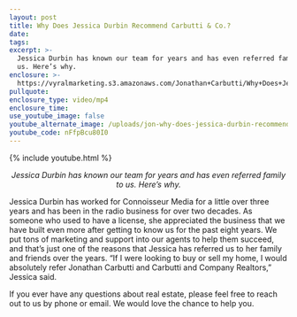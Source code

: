 ```yaml
---
layout: post
title: Why Does Jessica Durbin Recommend Carbutti & Co.?
date:
tags:
excerpt: >-
  Jessica Durbin has known our team for years and has even referred family to
  us. Here’s why.
enclosure: >-
  https://vyralmarketing.s3.amazonaws.com/Jonathan+Carbutti/Why+Does+Jessica+Durbin+Recommend+Carbutti+%26+Co._.mp4
pullquote:
enclosure_type: video/mp4
enclosure_time:
use_youtube_image: false
youtube_alternate_image: /uploads/jon-why-does-jessica-durbin-recommend-carbutti--co--youtube.jpg
youtube_code: nFfpBcu80I0
---
```


{% include youtube.html %}

<p style="text-align: center;"><em>Jessica Durbin has known our team for years and has even referred family to us. Here’s why.</em></p>

Jessica Durbin has worked for Connoisseur Media for a little over three years and has been in the radio business for over two decades. As someone who used to have a license, she appreciated the business that we have built even more after getting to know us for the past eight years. We put tons of marketing and support into our agents to help them succeed, and that’s just one of the reasons that Jessica has referred us to her family and friends over the years. “If I were looking to buy or sell my home, I would absolutely refer Jonathan Carbutti and Carbutti and Company Realtors,” Jessica said.

If you ever have any questions about real estate, please feel free to reach out to us by phone or email. We would love the chance to help you.

&nbsp;